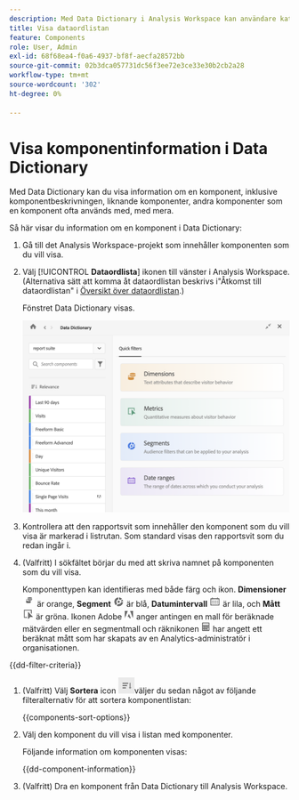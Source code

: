 ```yaml
---
description: Med Data Dictionary i Analysis Workspace kan användare katalogisera och hålla reda på de olika komponenterna i Analysis Workspace, inklusive deras avsedda användning, som är godkända, som är dubbletter osv.
title: Visa dataordlistan
feature: Components
role: User, Admin
exl-id: 68f68ea4-f0a6-4937-bf8f-aecfa28572bb
source-git-commit: 02b3dca057731dc56f3ee72e3ce33e30b2cb2a28
workflow-type: tm+mt
source-wordcount: '302'
ht-degree: 0%

---
```


# Visa komponentinformation i Data Dictionary

Med Data Dictionary kan du visa information om en komponent, inklusive komponentbeskrivningen, liknande komponenter, andra komponenter som en komponent ofta används med, med mera.

Så här visar du information om en komponent i Data Dictionary:

1. Gå till det Analysis Workspace-projekt som innehåller komponenten som du vill visa.

1. Välj [!UICONTROL **Dataordlista**] ikonen till vänster i Analysis Workspace. (Alternativa sätt att komma åt dataordlistan beskrivs i&quot;Åtkomst till dataordlistan&quot; i [Översikt över dataordlistan](/help/analyze/analysis-workspace/components/data-dictionary/data-dictionary-overview.md).)

   Fönstret Data Dictionary visas.

   ![data-dictionary.png](assets/data-dictionary.png)

   <!--double-check this screenshot. I mocked the admin view up a bit to get rid of the Dictionary health tab.-->

1. Kontrollera att den rapportsvit som innehåller den komponent som du vill visa är markerad i listrutan. Som standard visas den rapportsvit som du redan ingår i.

1. (Valfritt) I sökfältet börjar du med att skriva namnet på komponenten som du vill visa.

   Komponenttypen kan identifieras med både färg och ikon. **Dimensioner** ![Dimension, ikon](assets/dimension-icon.png) är orange, **Segment** ![Segmentikon](assets/segment-icon.png) är blå, **Datumintervall** ![Ikon för datumintervall](assets/date-range-icon.png) är lila, och **Mått** ![Mätningsikon](assets/default-metric-icon.png) är gröna. Ikonen Adobe ![Adobe, ikon](assets/default-calc-metric-icon.png) anger antingen en mall för beräknade mätvärden eller en segmentmall och räknikonen ![Beräkningsikon](assets/calculated-metric-icon-created.png) har angett ett beräknat mått som har skapats av en Analytics-administratör i organisationen.

{{dd-filter-criteria}}

1. (Valfritt) Välj **Sortera** icon ![Ikon för att sortera komponenter](assets/component-sort-icon.png)väljer du sedan något av följande filteralternativ för att sortera komponentlistan:

   {{components-sort-options}}

1. Välj den komponent du vill visa i listan med komponenter.

   Följande information om komponenten visas:

   {{dd-component-information}}

1. (Valfritt) Dra en komponent från Data Dictionary till Analysis Workspace.
